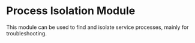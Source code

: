 # Process Isolation Module

This module can be used to find and isolate service processes, mainly for troubleshooting.
